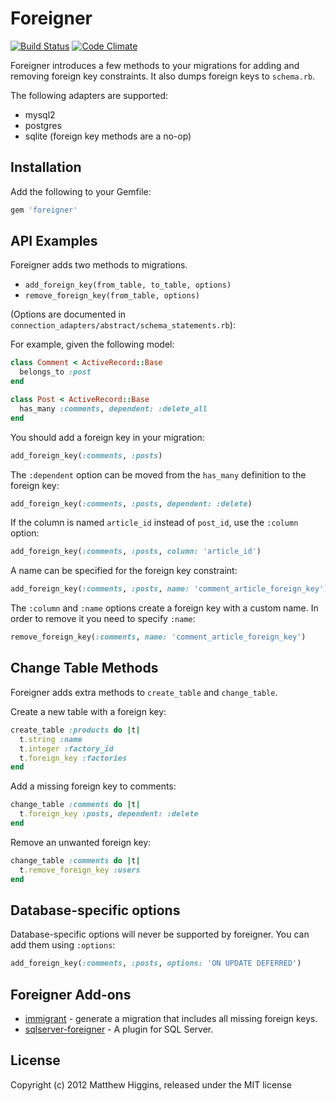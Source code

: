 # Foreigner
[![Build Status](https://travis-ci.org/matthuhiggins/foreigner.png)](https://travis-ci.org/matthuhiggins/foreigner) [![Code Climate](https://codeclimate.com/github/matthuhiggins/foreigner.png)](https://codeclimate.com/github/matthuhiggins/foreigner)

Foreigner introduces a few methods to your migrations for adding and removing foreign key constraints. It also dumps foreign keys to `schema.rb`.

The following adapters are supported:

* mysql2
* postgres
* sqlite (foreign key methods are a no-op)

## Installation

Add the following to your Gemfile:
```ruby
gem 'foreigner'
```
## API Examples

Foreigner adds two methods to migrations.

* `add_foreign_key(from_table, to_table, options)`
* `remove_foreign_key(from_table, options)`

(Options are documented in `connection_adapters/abstract/schema_statements.rb`):

For example, given the following model:
```ruby
class Comment < ActiveRecord::Base
  belongs_to :post
end

class Post < ActiveRecord::Base
  has_many :comments, dependent: :delete_all
end
```  
You should add a foreign key in your migration:
```ruby
add_foreign_key(:comments, :posts)
```
The `:dependent` option can be moved from the `has_many` definition to the foreign key:
```ruby
add_foreign_key(:comments, :posts, dependent: :delete)
```
If the column is named `article_id` instead of `post_id`, use the `:column` option:
```ruby
add_foreign_key(:comments, :posts, column: 'article_id')
```
A name can be specified for the foreign key constraint:
```ruby
add_foreign_key(:comments, :posts, name: 'comment_article_foreign_key')
```
The `:column` and `:name` options create a foreign key with a custom name. In order to remove it you need to specify `:name`:
```ruby
remove_foreign_key(:comments, name: 'comment_article_foreign_key')
```
## Change Table Methods

Foreigner adds extra methods to `create_table` and `change_table`.

Create a new table with a foreign key:
```ruby
create_table :products do |t|
  t.string :name
  t.integer :factory_id
  t.foreign_key :factories
end
```
Add a missing foreign key to comments:
```ruby
change_table :comments do |t|
  t.foreign_key :posts, dependent: :delete
end
```
Remove an unwanted foreign key:
```ruby
change_table :comments do |t|
  t.remove_foreign_key :users
end
```
## Database-specific options

Database-specific options will never be supported by foreigner. You can add them using `:options`:
```ruby
add_foreign_key(:comments, :posts, options: 'ON UPDATE DEFERRED')
```
## Foreigner Add-ons

* [immigrant](https://github.com/jenseng/immigrant) - generate a migration that includes all missing foreign keys.
* [sqlserver-foreigner](https://github.com/cleblanc87/sqlserver-foreigner) - A plugin for SQL Server.

## License

Copyright (c) 2012 Matthew Higgins, released under the MIT license
